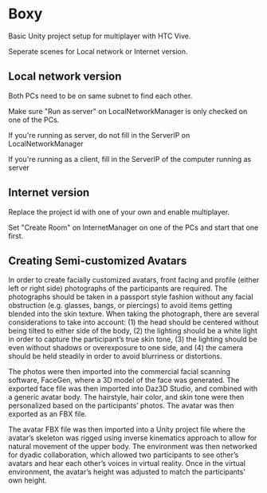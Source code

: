 # Boxy

Basic Unity project setup for multiplayer with HTC Vive.

Seperate scenes for Local network or Internet version.

## Local network version
Both PCs need to be on same subnet to find each other.

Make sure "Run as server" on LocalNetworkManager is only checked on one of the PCs.

If you're running as server, do not fill in the ServerIP on LocalNetworkManager

If you're running as a client, fill in the ServerIP of the computer running as server

## Internet version
Replace the project id with one of your own and enable multiplayer.

Set "Create Room" on InternetManager on one of the PCs and start that one first. 

## Creating Semi-customized Avatars
In order to create facially customized avatars, front facing and profile (either left or right side) photographs of the participants are required. The photographs should be taken in a passport style fashion without any facial obstruction (e.g. glasses, bangs, or piercings) to avoid items getting blended into the skin texture. When taking the photograph, there are several considerations to take into account: (1) the head should be centered without being tilted to either side of the body, (2) the lighting should be a white light in order to capture the participant’s true skin tone, (3) the lighting should be even without shadows or overexposure to one side, and (4) the camera should be held steadily in order to avoid blurriness or distortions. 



The photos were then imported into the commercial facial scanning software, FaceGen, where a 3D model of the face was generated. The exported face file was then imported into Daz3D Studio, and combined with a generic avatar body. The hairstyle, hair color, and skin tone were then personalized based on the participants’ photos. The avatar was then exported as an FBX file. 



The avatar FBX file was then imported into a Unity project file where the avatar’s skeleton was rigged using inverse kinematics approach to allow for natural movement of the upper body. The environment was then networked for dyadic collaboration, which allowed two participants to see other’s avatars and hear each other’s voices in virtual reality. Once in the virtual environment, the avatar’s height was adjusted to match the participants’ own height. 
